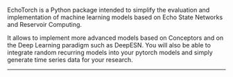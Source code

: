 
EchoTorch is a Python package intended to simplify the evaluation and implementation of 
machine learning models based on Echo State Networks and Reservoir Computing.

It allows to implement more advanced models based on Conceptors and on the Deep Learning 
paradigm such as DeepESN. You will also be able to integrate random recurring models 
into your pytorch models and simply generate time series data for your research.

---


